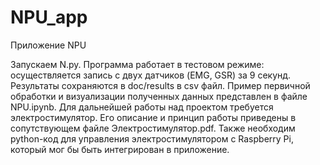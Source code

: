 # NPU_app
Приложение NPU

Запускаем N.py.
Программа работает в тестовом режиме: осуществляется запись с двух датчиков (EMG, GSR) за 9 секунд. 
Результаты сохраняются в doc/results в csv файл. 
Пример первичной обработки и визуализации полученных данных представлен в файле NPU.ipynb. 
Для дальнейшей работы над проектом требуется электростимулятор. 
Его описание и принцип работы приведены в сопутствующем файле Электростимулятор.pdf. 
Также необходим python-код для управления электростимулятором с Raspberry Pi, который мог бы быть интегрирован в приложение.

